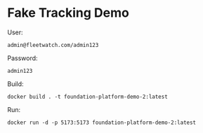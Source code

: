 # Fake Tracking Demo

User:
```
admin@fleetwatch.com/admin123
```

Password:
```
admin123
```

Build:
```
docker build . -t foundation-platform-demo-2:latest
```

Run:
```
docker run -d -p 5173:5173 foundation-platform-demo-2:latest
```
